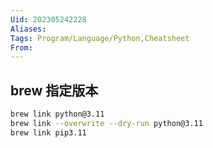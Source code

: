 ```yaml
---
Uid: 202305242228
Aliases: 
Tags: Program/Language/Python,Cheatsheet
From: 
---
```


## brew 指定版本

```bash
brew link python@3.11
brew link --overwrite --dry-run python@3.11
brew link pip3.11
```

